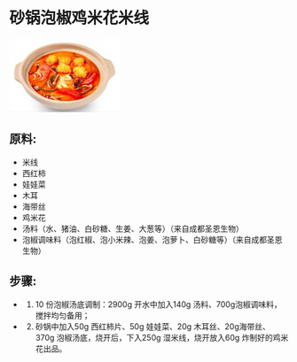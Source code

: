# 砂锅泡椒鸡米花米线

![砂锅泡椒鸡米花米线](../images/砂锅泡椒鸡米花米线.png)

## 原料:

- 米线
- 西红柿
- 娃娃菜
- 木耳
- 海带丝
- 鸡米花
- 汤料（水、猪油、白砂糖、生姜、大葱等）（来自成都圣恩生物）
- 泡椒调味料（泡红椒、泡小米辣、泡姜、泡萝卜、白砂糖等）（来自成都圣恩生物）

## 步骤:

- 1.  10 份泡椒汤底调制：2900g 开水中加入140g 汤料、700g泡椒调味料，搅拌均匀备用；
- 2. 砂锅中加入50g 西红柿片、50g 娃娃菜、20g 木耳丝、20g海带丝、370g 泡椒汤底，烧开后，下入250g 湿米线，烧开放入60g 炸制好的鸡米花出品。

